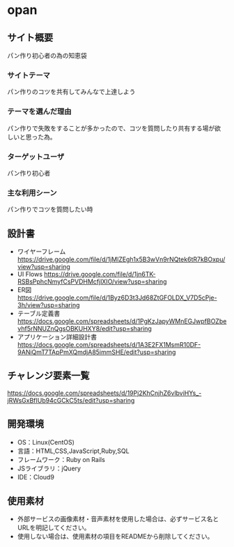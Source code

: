 # opan

## サイト概要
パン作り初心者の為の知恵袋

### サイトテーマ
パン作りのコツを共有してみんなで上達しよう

### テーマを選んだ理由
パン作りで失敗をすることが多かったので、コツを質問したり共有する場が欲しいと思った為。

### ターゲットユーザ
パン作り初心者

### 主な利用シーン
パン作りでコツを質問したい時

## 設計書
- ワイヤーフレーム　　https://drive.google.com/file/d/1jMlZEgh1x5B3wVn9rNQtek6tR7kBOxpu/view?usp=sharing
- UI Flows https://drive.google.com/file/d/1jn6TK-RSBsPphcNmyfCsPVDHMcfjlXIO/view?usp=sharing
- ER図　https://drive.google.com/file/d/1Byz6D3t3Jd68ZtGFOLDX_V7D5cPje-3h/view?usp=sharing
- テーブル定義書　　https://docs.google.com/spreadsheets/d/1PgKzJapyWMnEGJwpfBOZbevhf5rNNUZnQgsOBKUHXY8/edit?usp=sharing
- アプリケーション詳細設計書　https://docs.google.com/spreadsheets/d/1A3E2FX1MsmR10DF-9ANiQmT7TApPmXQmdjA85immSHE/edit?usp=sharing

## チャレンジ要素一覧
https://docs.google.com/spreadsheets/d/19Pj2KhCnjhZ6vlbviHYs_-jRWsGxBfIUb94cGCkC5ts/edit?usp=sharing

## 開発環境
- OS：Linux(CentOS)
- 言語：HTML,CSS,JavaScript,Ruby,SQL
- フレームワーク：Ruby on Rails
- JSライブラリ：jQuery
- IDE：Cloud9

## 使用素材
- 外部サービスの画像素材・音声素材を使用した場合は、必ずサービス名とURLを明記してください。
- 使用しない場合は、使用素材の項目をREADMEから削除してください。
